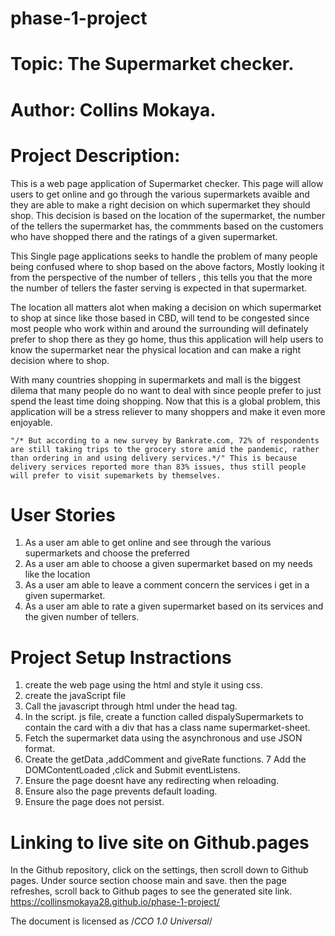 # phase-1-project

# Topic: The Supermarket checker.

# Author: Collins Mokaya.


# Project Description:

This is a web page application of Supermarket checker. This page will allow users to get online and go through the various supermarkets avaible and they are able to make a right decision on which supermarket they should shop. This decision is based on the location of the supermarket, the number of the tellers the supermarket has, the commments based on the customers who have shopped there and the ratings of a given supermarket.

This Single page applications seeks to handle the problem of many people being confused where to shop based on the above factors, Mostly looking it from the perspective of the number of tellers , this tells you that the more the number of tellers the faster serving is expected in that supermarket.

The location all matters alot when making a decision on which supermarket to shop at since like those based in CBD, will tend to be congested since most people who work within and around the surrounding will definately prefer to shop there as they go home, thus this application will help users to know the supermarket near the physical location and can make a right decision where to shop.

With many countries shopping in supermarkets and mall is the biggest dilema that many people do no want to deal with since people prefer to just spend the least time doing shopping. Now that this is a global problem, this application will be a stress reliever to many shoppers and make it even more enjoyable.

    "/* But according to a new survey by Bankrate.com, 72% of respondents are still taking trips to the grocery store amid the pandemic, rather than ordering in and using delivery services.*/" This is because delivery services reported more than 83% issues, thus still people will prefer to visit supemarkets by themselves.

# User Stories
1. As a user am able to get online and see through the various supermarkets and choose the preferred
2. As a user am able to choose a given supermarket based on my needs like the location 
3. As a user am able to leave a comment concern the services i get in a given supermarket.
4. As a user am able to rate a given supermarket based on its services and the given number of tellers.


# Project Setup  Instractions
1. create the web page using the html and style it using css.
2. create the javaScript file 
3. Call the javascript through html under the head tag.
4. In the script. js file, create a function called dispalySupermarkets to contain the card with a div that has a class name supermarket-sheet.
5. Fetch the supermarket data using the asynchronous and use JSON format.
6. Create the getData ,addComment and giveRate functions.
7 Add the DOMContentLoaded ,click and Submit eventListens.
8. Ensure the page doesnt have any redirecting when reloading.
9. Ensure also the page prevents default loading.
10. Ensure the page does not persist.

# Linking to live site on Github.pages
 In the Github repository, click on the settings, then scroll down to Github pages. Under source section choose main and save. then the page refreshes, scroll back to Github pages to see the generated site link.
    https://collinsmokaya28.github.io/phase-1-project/



The document is licensed as /*CCO 1.0 Universal*/